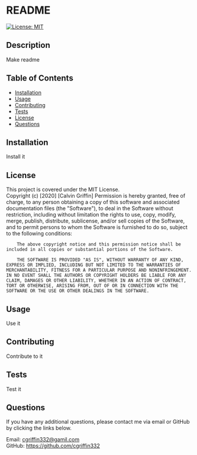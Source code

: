 # README
[![License: MIT](https://img.shields.io/badge/License-MIT-yellow.svg)](https://opensource.org/licenses/MIT)

## Description

Make readme

## Table of Contents

* [Installation](#installation)
* [Usage](#usage)
* [Contributing](#Contributing)
* [Tests](#tests)
* [License](#license)
* [Questions](#questions)

## Installation

Install it

## License

This project is covered under the MIT License. <br />
Copyright (c) [2020] [Calvin Griffin]
Permission is hereby granted, free of charge, to any person obtaining a copy of this software and associated documentation files (the "Software"), to deal in the Software without restriction, including without limitation the rights to use, copy, modify, merge, publish, distribute, sublicense, and/or sell copies of the Software, and to permit persons to whom the Software is furnished to do so, subject to the following conditions:

        The above copyright notice and this permission notice shall be included in all copies or substantial portions of the Software.
        
        THE SOFTWARE IS PROVIDED "AS IS", WITHOUT WARRANTY OF ANY KIND, EXPRESS OR IMPLIED, INCLUDING BUT NOT LIMITED TO THE WARRANTIES OF MERCHANTABILITY, FITNESS FOR A PARTICULAR PURPOSE AND NONINFRINGEMENT. IN NO EVENT SHALL THE AUTHORS OR COPYRIGHT HOLDERS BE LIABLE FOR ANY CLAIM, DAMAGES OR OTHER LIABILITY, WHETHER IN AN ACTION OF CONTRACT, TORT OR OTHERWISE, ARISING FROM, OUT OF OR IN CONNECTION WITH THE SOFTWARE OR THE USE OR OTHER DEALINGS IN THE SOFTWARE.

## Usage

Use it

## Contributing

Contribute to it

## Tests

Test it

## Questions

If you have any additional questions, please contact me via email or GitHub by clicking the links below.

Email: cgriffin332@gamil.com <br />
GitHub: https://github.com/cgriffin332
